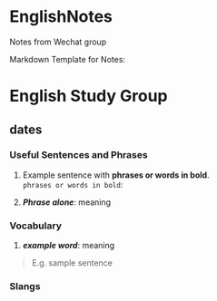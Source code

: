 # EnglishNotes  
Notes from Wechat group   

Markdown Template for Notes:  

# English Study Group
## dates

### Useful Sentences and Phrases

1. Example sentence with **phrases or words in bold**.  
`phrases or words in bold`:  

2. ***Phrase alone***: meaning

### Vocabulary

1. ***example word***: meaning

> E.g. sample sentence

### Slangs  


